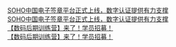   
[SOHO中国电子签章平台正式上线，数字认证提供有力支撑](http://www.dianyue.me/archives/657/i6rgcpptxlgdw19l/)  
[SOHO中国电子签章平台正式上线，数字认证提供有力支撑](http://www.dianyue.me/archives/657/i6rgcpptxlgdw19l/)  
[【数码后期训练营】来了！学员招募！](http://www.dianyue.me/archives/151/3bd01i3dhvaya0nm/)  
[【数码后期训练营】来了！学员招募！](http://www.dianyue.me/archives/151/3bd01i3dhvaya0nm/)